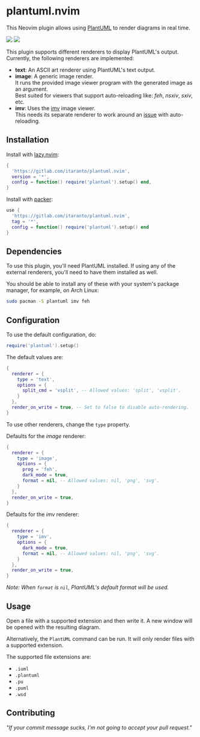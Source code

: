 # plantuml.nvim

This Neovim plugin allows using [PlantUML](https://plantuml.com/) to render diagrams in real time.

![](./assets/screenshot-text.webp)
![](./assets/screenshot-imv.webp)

This plugin supports different renderers to display PlantUML's output. Currently,
the following renderers are implemented:
- **text**: An ASCII art renderer using PlantUML's text output.
- **image**: A generic image render.  
  It runs the provided image viewer program with the generated image as an argument.  
  Best suited for viewers that support auto-reloading like: *feh*, *nsxiv*, *sxiv*, etc.
- **imv**: Uses the [imv](https://sr.ht/~exec64/imv/) image viewer.  
  This needs its separate renderer to work around an [issue](https://todo.sr.ht/~exec64/imv/45) with
  auto-reloading.

## Installation

Install with [lazy.nvim](https://github.com/folke/lazy.nvim):

```lua
{
  'https://gitlab.com/itaranto/plantuml.nvim',
  version = '*',
  config = function() require('plantuml').setup() end,
}
```

Install with [packer](https://github.com/wbthomason/packer.nvim):

```lua
use {
  'https://gitlab.com/itaranto/plantuml.nvim',
  tag = '*',
  config = function() require('plantuml').setup() end
}
```

## Dependencies

To use this plugin, you'll need PlantUML installed. If using any of the external renderers, you'll
need to have them installed as well.

You should be able to install any of these with your system's package manager, for example, on Arch
Linux:

```sh
sudo pacman -S plantuml imv feh
```

## Configuration

To use the default configuration, do:

```lua
require('plantuml').setup()
```

The default values are:

```lua
{
  renderer = {
    type = 'text',
    options = {
      split_cmd = 'vsplit', -- Allowed values: 'split', 'vsplit'.
    }
  },
  render_on_write = true, -- Set to false to disable auto-rendering.
}
```

To use other renderers, change the `type` property.

Defaults for the *image* renderer:

```lua
{
  renderer = {
    type = 'image',
    options = {
      prog = 'feh',
      dark_mode = true,
      format = nil, -- Allowed values: nil, 'png', 'svg'.
    }
  },
  render_on_write = true,
}
```

Defaults for the *imv* renderer:

```lua
{
  renderer = {
    type = 'imv',
    options = {
      dark_mode = true,
      format = nil, -- Allowed values: nil, 'png', 'svg'.
    }
  },
  render_on_write = true,
}
```

_Note: When `format` is `nil`, PlantUML's default format will be used._

## Usage

Open a file with a supported extension and then write it. A new window will be opened
with the resulting diagram.

Alternatively, the `PlantUML` command can be run. It will only render files with a supported
extension.

The supported file extensions are:

- `.iuml`
- `.plantuml`
- `.pu`
- `.puml`
- `.wsd`

## Contributing

*"If your commit message sucks, I'm not going to accept your pull request."*
